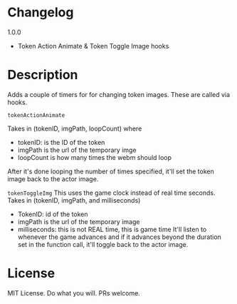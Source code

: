 # Changelog
1.0.0
- Token Action Animate & Token Toggle Image hooks

# Description
Adds a couple of timers for for changing token images. 
These are called via hooks. 

```tokenActionAnimate```

Takes in (tokenID, imgPath, loopCount) where
- tokenID: is the ID of the token
- imgPath is the url of the temporary imge
- loopCount is how many times the webm should loop

After it's done looping the number of times specified, it'll set the token image back to the actor image. 

```tokenToggleImg```
This uses the game clock instead of real time seconds. 
Takes in (tokenID, imgPath, and milliseconds)
- TokenID: id of the token
- imgPath is the url of the temporary image
- milliseconds: this is not REAL time, this is game time
It'll listen to whenever the game advances and if it advances beyond the duration set in the function call, it'll toggle back to the actor image.

# License
MIT License. Do what you will. PRs welcome. 
